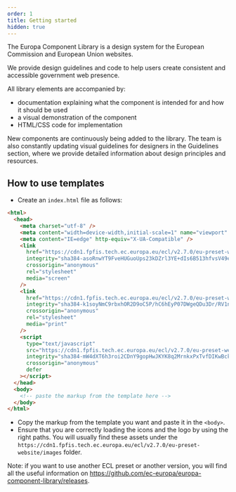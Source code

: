 ```yaml
---
order: 1
title: Getting started
hidden: true
---
```


The Europa Component Library is a design system for the European Commission and European Union websites.

We provide design guidelines and code to help users create consistent and accessible government web presence.

All library elements are accompanied by:

- documentation explaining what the component is intended for and how it should be used
- a visual demonstration of the component
- HTML/CSS code for implementation

New components are continuously being added to the library. The team is also constantly updating visual guidelines for designers in the Guidelines section, where we provide detailed information about design principles and resources.

## How to use templates

- Create an `index.html` file as follows:

```html
<html>
  <head>
    <meta charset="utf-8" />
    <meta content="width=device-width,initial-scale=1" name="viewport" />
    <meta content="IE=edge" http-equiv="X-UA-Compatible" />
    <link
      href="https://cdn1.fpfis.tech.ec.europa.eu/ecl/v2.7.0/eu-preset-website/styles/ecl-eu-preset-website.css"
      integrity="sha384-asoRnwYT9FveHUGuoUps23kDZrl3YE+dIs6B513hfvsV49eM7pMXwcTphUNXusvS sha512-7VNPz9Yx0QlAEuM5VSFFFdMiNMp/gzYGhetcFL/sN6pdOwD9NyPXSMr5VA5KYN6749QeuwNKGdsR/3LhqG+kEQ=="
      crossorigin="anonymous"
      rel="stylesheet"
      media="screen"
    />
    <link
      href="https://cdn1.fpfis.tech.ec.europa.eu/ecl/v2.7.0/eu-preset-website/styles/ecl-eu-preset-website-print.css"
      integrity="sha384-k1soyNmC9rbxhOR2D9oC5P/hC6hEyP07DWgeQDu3Dr/RV1nqCeNILQmc362LFVj1 sha512-OF9pNOdh0AedGQhx8OWXnQRPFs6C6sXSNBPk5hIX9Gu/7wd9ibxdJQcDL6jFtEZ/0uyH29mnswtumpdpl+fmTA=="
      crossorigin="anonymous"
      rel="stylesheet"
      media="print"
    />
    <script
      type="text/javascript"
      src="https://cdn1.fpfis.tech.ec.europa.eu/ecl/v2.7.0/eu-preset-website/scripts/ecl-eu-preset-website.js"
      integrity="sha384-mW4dXT6h3roi2CDnY9gopHwJKYK8q2MrnkxPxTvfDIKwBckhXfmtG6OA/qEoObms sha512-VbuGwP+7APy/eSh69IcIdFxL6pkX8cHGc+mC3kggY642TtkhSd50zNE6ysCtXKliv4qvgfz0DAfUKhSvoISIPg=="
      crossorigin="anonymous"
      defer
    ></script>
  </head>
  <body>
    <!-- paste the markup from the template here -->
  </body>
</html>
```

- Copy the markup from the template you want and paste it in the `<body>`.
- Ensure that you are correctly loading the icons and the logo by using the right paths. You will usually find these assets under the `https://cdn1.fpfis.tech.ec.europa.eu/ecl/v2.7.0/eu-preset-website/images` folder.

Note: if you want to use another ECL preset or another version, you will find all the useful information on https://github.com/ec-europa/europa-component-library/releases.
